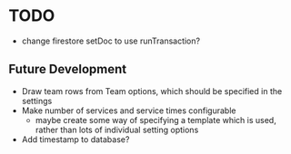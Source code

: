 # TODO

- change firestore setDoc to use runTransaction?

## Future Development

- Draw team rows from Team options, which should be specified in the settings
- Make number of services and service times configurable
    - maybe create some way of specifying a template which is used, rather than lots of individual setting options
- Add timestamp to database?
